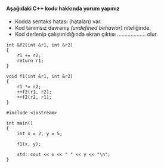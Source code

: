 #### Aşağıdaki C++ kodu hakkında yorum yapınız

+ Kodda sentaks hatası (hataları) var.
+ Kod tanımsız davranış *(undefined behavior)* niteliğinde.
+ Kod derlenip çalıştırıldığında ekran çıktısı ................... olur.

```
int &f2(int &r1, int &r2)
{
	r1 += r2;
	return r1;
}

void f1(int &r1, int &r2)
{
	r1 *= r2;
	++f2(r1, r2); 
	++f2(r2, r1); 
}

#include <iostream>

int main()
{
	int x = 2, y = 5;

	f1(x, y);

	std::cout << x << " " << y << "\n";
}
```

